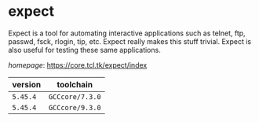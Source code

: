 # expect

Expect is a tool for automating interactive applications  such as telnet, ftp, passwd, fsck, rlogin, tip, etc.  Expect really makes this stuff trivial.  Expect is also useful for testing these same applications.

*homepage*: <https://core.tcl.tk/expect/index>

version | toolchain
--------|----------
``5.45.4`` | ``GCCcore/7.3.0``
``5.45.4`` | ``GCCcore/9.3.0``
